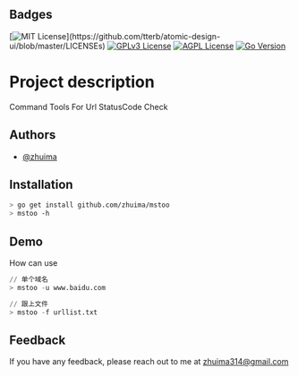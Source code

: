 
## Badges


[![MIT License](https://img.shields.io/apm/l/atomic-design-ui.svg?)](https://github.com/tterb/atomic-design-ui/blob/master/LICENSEs) [![GPLv3 License](https://img.shields.io/badge/License-GPL%20v3-yellow.svg)](https://opensource.org/licenses/)    [![AGPL License](https://img.shields.io/badge/license-AGPL-blue.svg)](http://www.gnu.org/licenses/agpl-3.0)  [![Go Version](https://img.shields.io/badge/Go-v1.16-blue.svg)](https://img.shields.io/badge/Go-v1.16-blue)
# Project description

Command Tools For Url StatusCode Check


## Authors

- [@zhuima](https://www.github.com/zhuima)


## Installation



```bash
> go get install github.com/zhuima/mstoo
> mstoo -h
```


## Demo

How can use 

```python
// 单个域名
> mstoo -u www.baidu.com

// 跟上文件
> mstoo -f urllist.txt

```



## Feedback

If you have any feedback, please reach out to me at zhuima314@gmail.com

